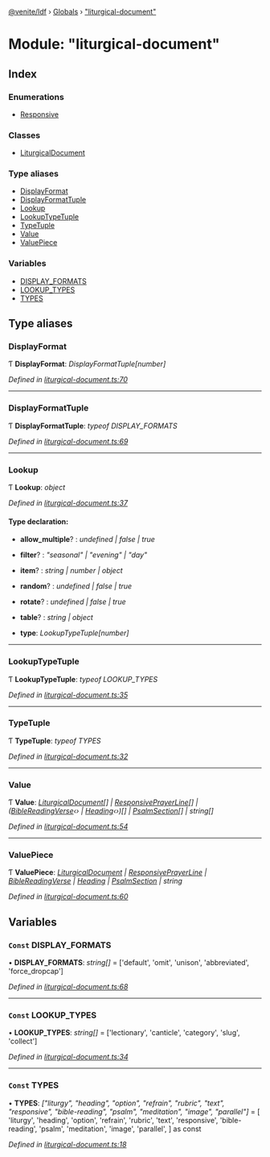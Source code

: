 [@venite/ldf](../README.md) › [Globals](../globals.md) › ["liturgical-document"](_liturgical_document_.md)

# Module: "liturgical-document"

## Index

### Enumerations

* [Responsive](../enums/_liturgical_document_.responsive.md)

### Classes

* [LiturgicalDocument](../classes/_liturgical_document_.liturgicaldocument.md)

### Type aliases

* [DisplayFormat](_liturgical_document_.md#displayformat)
* [DisplayFormatTuple](_liturgical_document_.md#displayformattuple)
* [Lookup](_liturgical_document_.md#lookup)
* [LookupTypeTuple](_liturgical_document_.md#lookuptypetuple)
* [TypeTuple](_liturgical_document_.md#typetuple)
* [Value](_liturgical_document_.md#value)
* [ValuePiece](_liturgical_document_.md#valuepiece)

### Variables

* [DISPLAY_FORMATS](_liturgical_document_.md#const-display_formats)
* [LOOKUP_TYPES](_liturgical_document_.md#const-lookup_types)
* [TYPES](_liturgical_document_.md#const-types)

## Type aliases

###  DisplayFormat

Ƭ **DisplayFormat**: *DisplayFormatTuple[number]*

*Defined in [liturgical-document.ts:70](https://github.com/gbj/venite/blob/f4476e4d/ldf/src/liturgical-document.ts#L70)*

___

###  DisplayFormatTuple

Ƭ **DisplayFormatTuple**: *typeof DISPLAY_FORMATS*

*Defined in [liturgical-document.ts:69](https://github.com/gbj/venite/blob/f4476e4d/ldf/src/liturgical-document.ts#L69)*

___

###  Lookup

Ƭ **Lookup**: *object*

*Defined in [liturgical-document.ts:37](https://github.com/gbj/venite/blob/f4476e4d/ldf/src/liturgical-document.ts#L37)*

#### Type declaration:

* **allow_multiple**? : *undefined | false | true*

* **filter**? : *"seasonal" | "evening" | "day"*

* **item**? : *string | number | object*

* **random**? : *undefined | false | true*

* **rotate**? : *undefined | false | true*

* **table**? : *string | object*

* **type**: *LookupTypeTuple[number]*

___

###  LookupTypeTuple

Ƭ **LookupTypeTuple**: *typeof LOOKUP_TYPES*

*Defined in [liturgical-document.ts:35](https://github.com/gbj/venite/blob/f4476e4d/ldf/src/liturgical-document.ts#L35)*

___

###  TypeTuple

Ƭ **TypeTuple**: *typeof TYPES*

*Defined in [liturgical-document.ts:32](https://github.com/gbj/venite/blob/f4476e4d/ldf/src/liturgical-document.ts#L32)*

___

###  Value

Ƭ **Value**: *[LiturgicalDocument](../classes/_liturgical_document_.liturgicaldocument.md)[] | [ResponsivePrayerLine](../classes/_responsive_prayer_.responsiveprayerline.md)[] | ([BibleReadingVerse](../classes/_bible_reading_bible_reading_verse_.biblereadingverse.md)‹› | [Heading](../classes/_heading_.heading.md)‹›)[] | [PsalmSection](../classes/_psalm_.psalmsection.md)[] | string[]*

*Defined in [liturgical-document.ts:54](https://github.com/gbj/venite/blob/f4476e4d/ldf/src/liturgical-document.ts#L54)*

___

###  ValuePiece

Ƭ **ValuePiece**: *[LiturgicalDocument](../classes/_liturgical_document_.liturgicaldocument.md) | [ResponsivePrayerLine](../classes/_responsive_prayer_.responsiveprayerline.md) | [BibleReadingVerse](../classes/_bible_reading_bible_reading_verse_.biblereadingverse.md) | [Heading](../classes/_heading_.heading.md) | [PsalmSection](../classes/_psalm_.psalmsection.md) | string*

*Defined in [liturgical-document.ts:60](https://github.com/gbj/venite/blob/f4476e4d/ldf/src/liturgical-document.ts#L60)*

## Variables

### `Const` DISPLAY_FORMATS

• **DISPLAY_FORMATS**: *string[]* = ['default', 'omit', 'unison', 'abbreviated', 'force_dropcap']

*Defined in [liturgical-document.ts:68](https://github.com/gbj/venite/blob/f4476e4d/ldf/src/liturgical-document.ts#L68)*

___

### `Const` LOOKUP_TYPES

• **LOOKUP_TYPES**: *string[]* = ['lectionary', 'canticle', 'category', 'slug', 'collect']

*Defined in [liturgical-document.ts:34](https://github.com/gbj/venite/blob/f4476e4d/ldf/src/liturgical-document.ts#L34)*

___

### `Const` TYPES

• **TYPES**: *["liturgy", "heading", "option", "refrain", "rubric", "text", "responsive", "bible-reading", "psalm", "meditation", "image", "parallel"]* = [
  'liturgy',
  'heading',
  'option',
  'refrain',
  'rubric',
  'text',
  'responsive',
  'bible-reading',
  'psalm',
  'meditation',
  'image',
  'parallel',
] as const

*Defined in [liturgical-document.ts:18](https://github.com/gbj/venite/blob/f4476e4d/ldf/src/liturgical-document.ts#L18)*
